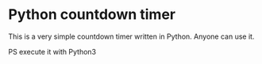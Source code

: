 # Python countdown timer
This is a very simple countdown timer written in Python.
Anyone can use it.

PS execute it with Python3
